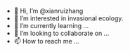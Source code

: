 - 👋 Hi, I’m @xianruizhang
- 👀 I’m interested in invasional ecology.
- 🌱 I’m currently learning ...
- 💞️ I’m looking to collaborate on ...
- 📫 How to reach me ...

<!---
xianruizhang/xianruizhang is a ✨ special ✨ repository because its `README.md` (this file) appears on your GitHub profile.
You can click the Preview link to take a look at your changes.
--->
